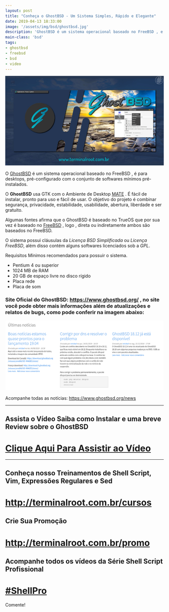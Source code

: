 ```yaml
---
layout: post
title: "Conheça o GhostBSD - Um Sistema Simples, Rápido e Elegante"
date: 2019-04-13 18:33:00
image: '/assets/img/bsd/ghostbsd.jpg'
description: 'GhostBSD é um sistema operacional baseado no FreeBSD , e é para desktops.'
main-class: 'bsd'
tags:
- ghostbsd
- freebsd
- bsd
- video
---
```


![Conheça o GhostBSD - Um Sistema Simples, Rápido e Elegante](/assets/img/bsd/ghostbsd.jpg "GhostBSD")

O [GhostBSD](https://www.ghostbsd.org/) é um sistema operacional baseado no FreeBSD  , é para desktops, pré-configurado com o conjunto de softwares mínimos pré-instalados.

O **GhostBSD** usa GTK com o Ambiente de Desktop [MATE](http://cse.google.com.br/cse?cx=004473188612396442360:qs2ekmnkweq&q=MATE) . É fácil de instalar, pronto para uso e fácil de usar. O objetivo do projeto é combinar segurança, privacidade, estabilidade, usabilidade, abertura, liberdade e ser gratuito.

Algumas fontes afirma que o GhostBSD é baseado no TrueOS que por sua vez é baseado no [FreeBSD](http://cse.google.com.br/cse?cx=004473188612396442360:qs2ekmnkweq&q=freebsd) , logo , direta ou indiretamente ambos são baseados no FreeBSD.

O sistema possui cláusulas da *Licença BSD Simplificada* ou *Licença FreeBSD*, além disso contém alguns softwares licenciados sob a *GPL*.

Requisitos Mínimos recomendados para possuir o sistema.

+ Pentium 4 ou superior
+ 1024 MB de RAM
+ 20 GB de espaço livre no disco rígido
+ Placa rede
+ Placa de som

### Site Oficial do GhostBSD: <https://www.ghostbsd.org/> , no site você pode obter mais informações além de atualizações e relatos de bugs, como pode conferir na imagem abaixo:

![Atualizações e Notícias do GhostBSD](/assets/img/bsd/bug-latest-ghostbsd.png "Atualizações e Notícias do GhostBSD")

Acompanhe todas as notícias: <https://www.ghostbsd.org/news>

***

## Assista o Vídeo Saiba como Instalar e uma breve Review sobre o GhostBSD
# [Clique Aqui Para Assistir ao Vídeo](https://youtu.be/BaOYhWDWl0g)

***

## Conheça nosso Treinamentos de Shell Script, Vim, Expressões Regulares e Sed
# <http://terminalroot.com.br/cursos>

## Crie Sua Promoção
# <http://terminalroot.com.br/promo>

## Acompanhe todos os vídeos da **Série Shell Script Profissional**
# [#ShellPro](http://bit.ly/shell-pro-root)

Comente!
